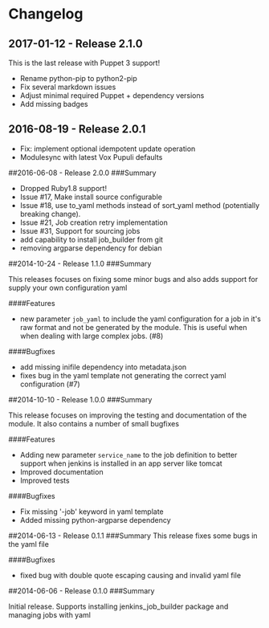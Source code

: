 # Changelog

## 2017-01-12 - Release 2.1.0

This is the last release with Puppet 3 support!
- Rename python-pip to python2-pip
- Fix several markdown issues
- Adjust minimal required Puppet + dependency versions
- Add missing badges

## 2016-08-19 - Release 2.0.1
  - Fix:  implement optional idempotent update operation
  - Modulesync with latest Vox Pupuli defaults


##2016-06-08 - Release 2.0.0
###Summary

  - Dropped Ruby1.8 support!
  - Issue #17, Make install source configurable
  - Issue #18, use to_yaml methods instead of sort_yaml method (potentially breaking change).
  - Issue #21, Job creation retry implementation
  - Issue #31, Support for sourcing jobs
  - add capability to install job_builder from git
  - removing argparse dependency for debian


##2014-10-24 - Release 1.1.0
###Summary

  This releases focuses on fixing some minor bugs and also adds support for supply your own configuration yaml

####Features

  - new parameter `job_yaml` to include the yaml configuration for a job in it's raw format and not be generated
  by the module. This is useful when when dealing with large complex jobs. (#8)

####Bugfixes

  - add missing inifile dependency into metadata.json
  - fixes bug in the yaml template not generating the correct yaml configuration (#7)


##2014-10-10 - Release 1.0.0
###Summary

  This release focuses on improving the testing and documentation of the module. It also contains a number of small bugfixes

####Features
 - Adding new parameter `service_name` to the job definition to better support when jenkins is installed in an app server like tomcat
 - Improved documentation
 - Improved tests

####Bugfixes
 - Fix missing '-job' keyword in yaml template
 - Added missing python-argparse dependency


##2014-06-13 - Release 0.1.1
###Summary
  This release fixes some bugs in the yaml file

####Bugfixes

- fixed bug with double quote escaping causing and invalid yaml file


##2014-06-06 - Release 0.1.0
###Summary

  Initial release. Supports installing jenkins_job_builder package and managing jobs with yaml
